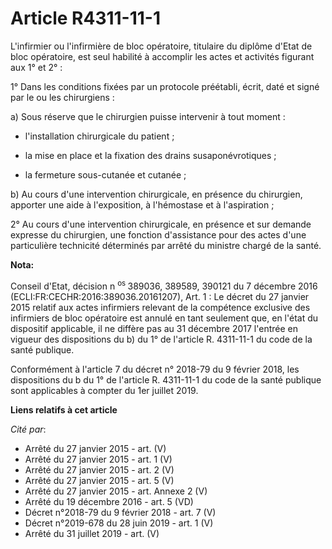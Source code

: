 # Article R4311-11-1

L'infirmier ou l'infirmière de bloc opératoire, titulaire du diplôme d'Etat de bloc opératoire, est seul habilité à accomplir
les actes et activités figurant aux 1° et 2° : 

1° Dans les conditions fixées par un protocole préétabli, écrit, daté et signé par le ou les chirurgiens : 

a) Sous réserve que le chirurgien puisse intervenir à tout moment : 

- l'installation chirurgicale du patient ; 

- la mise en place et la fixation des drains susaponévrotiques ; 

- la fermeture sous-cutanée et cutanée ; 

b) Au cours d'une intervention chirurgicale, en présence du chirurgien, apporter une aide à l'exposition, à l'hémostase et à
l'aspiration ; 

2° Au cours d'une intervention chirurgicale, en présence et sur demande expresse du chirurgien, une fonction d'assistance
pour des actes d'une particulière technicité déterminés par arrêté du ministre chargé de la santé.

**Nota:**

Conseil d'Etat, décision n
  <sup>os </sup>389036, 389589, 390121 du 7 décembre 2016 (ECLI:FR:CECHR:2016:389036.20161207), Art. 1 : Le décret du 27
janvier 2015 relatif aux actes infirmiers relevant de la compétence exclusive des infirmiers de bloc opératoire est annulé en
tant seulement que, en l'état du dispositif applicable, il ne diffère pas au 31 décembre 2017 l'entrée en vigueur des
dispositions du b) du 1° de l'article R. 4311-11-1 du code de la santé publique.

Conformément à l'article 7 du décret n° 2018-79 du 9 février 2018, les dispositions du b du 1° de l'article R. 4311-11-1 du
code de la santé publique sont applicables à compter du 1er juillet 2019.

**Liens relatifs à cet article**

_Cité par_:

  - Arrêté du 27 janvier 2015 - art. (V)
  - Arrêté du 27 janvier 2015 - art. 1 (V)
  - Arrêté du 27 janvier 2015 - art. 2 (V)
  - Arrêté du 27 janvier 2015 - art. 5 (V)
  - Arrêté du 27 janvier 2015 - art. Annexe 2 (V)
  - Arrêté du 19 décembre 2016 - art. 5 (VD)
  - Décret n°2018-79 du 9 février 2018 - art. 7 (V)
  - Décret n°2019-678 du 28 juin 2019 - art. 1 (V)
  - Arrêté du 31 juillet 2019 - art. (V)
